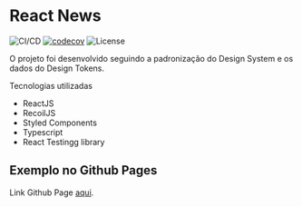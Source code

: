 # React News

![CI/CD](https://github.com/dyarleniber/react-workflow-gh-actions/workflows/CI/CD/badge.svg)
[![codecov](https://codecov.io/gh/thomazot/react-news/branch/master/graph/badge.svg)](https://codecov.io/gh/thomazot/react-news)
![License](https://img.shields.io/github/license/dyarleniber/react-workflow-gh-actions)

O projeto foi desenvolvido seguindo a padronização do Design System e os dados do Design Tokens.

Tecnologias utilizadas

- ReactJS
- RecoilJS
- Styled Components
- Typescript
- React Testingg library

## Exemplo no Github Pages

Link Github Page [aqui](https://thomazot.github.io/react-news/).
